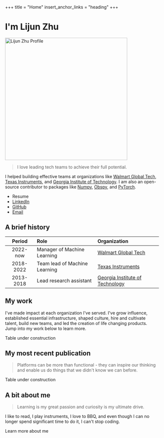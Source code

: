 +++
title = "Home"
insert_anchor_links = "heading"
+++

<!--Design inspired by "https://www.aarronwalter.com/"-->

# I'm Lijun Zhu

<img src="image/lijun.jpg" alt="Lijun Zhu Profile" width="400"/>

> I love leading tech teams to achieve their full potential. 

I helped building effective teams at organizations like [Walmart Global Tech](https://tech.walmart.com/content/walmart-global-tech/en_us.html), [Texas Instruments](https://www.ti.com/), and [Georgia Institute of Technology](https://www.gatech.edu/). 
I am also an open-source contributor to packages like [Numpy](https://numpy.org/), [Obspy](https://github.com/obspy/obspy), and [PyTorch](https://pytorch.org/).

- Resume
- [LinkedIn](https://www.linkedin.com/in/lijunzh/)
- [GitHub](https://github.com/lijunzh/)
- [Email](mailto:gatechzhu@gmail.com)

## A brief history
| Period    | Role                          | Organization                    |
| :-------: | :---------------------------- | :------------------------------ |
| 2022-now  | Manager of Machine Learning   | [Walmart Global Tech](https://tech.walmart.com/content/walmart-global-tech/en_us.html) |
| 2018-2022 | Team lead of Machine Learning | [Texas Instruments](https://www.ti.com/technologies/edge-ai.html) |
| 2013-2018 | Lead research assistant       | [Georgia Institute of Technology](https://cegp.ece.gatech.edu/) |

## My work
I've made impact at each organization I've served. I've grow influence,
established essential infrastructure, shaped culture, hire and cultivate
talent, build new teams, and led the creation of life changing products. Jump
into my work below to learn more.

Table under construction

## My most recent publication

> Platforms can be more than functional - they can inspire our thinking and
> enable us do things that we didn't know we can before.

Table under construction

## A bit about me

>Learning is my great passion and curiosity is my ultimate drive. 

I like to read, I play instruments, I love to BBQ, and even though I can no
longer spend significant time to do it, I can't stop coding. 

<!--Need to add a link-->
Learn more about me
